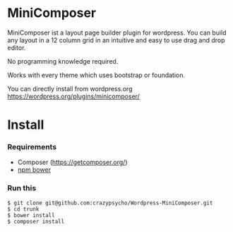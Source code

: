 # MiniComposer

MiniComposer ist a layout page builder plugin for wordpress.
You can build any layout in a 12 column grid in an intuitive and easy to use drag and drop editor.

No programming knowledge required.


Works with every theme which uses bootstrap or foundation.

You can directly install from wordpress.org
https://wordpress.org/plugins/minicomposer/


# Install
### Requirements
- Composer (https://getcomposer.org/)
- [npm bower](http://bower.io/)

### Run this
```
$ git clone git@github.com:crazypsycho/Wordpress-MiniComposer.git
$ cd trunk
$ bower install
$ composer install
```
